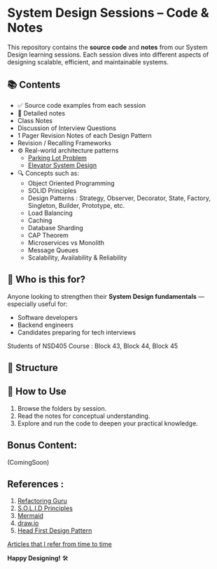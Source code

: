 # System Design Sessions – Code & Notes

This repository contains the **source code** and **notes** from our System Design learning sessions. Each session dives into different aspects of designing scalable, efficient, and maintainable systems.

## 📚 Contents

- ✅ Source code examples from each session
- 📝 Detailed notes
- Class Notes
- Discussion of Interview Questions
- 1 Pager Revision Notes of each Design Pattern
- Revision / Recalling Frameworks
- ⚙️ Real-world architecture patterns
    - [Parking Lot Problem](https://github.com/hb99960/ParkingLot)
    - [Elevator System Design](https://github.com/hb99960/System-Design/tree/main/S11)
- 🔍 Concepts such as:
  - Object Oriented Programming
  - SOLID Principles
  - Design Patterns : Strategy, Observer, Decorator, State, Factory, Singleton, Builder, Prototype, etc.
  - Load Balancing
  - Caching
  - Database Sharding
  - CAP Theorem
  - Microservices vs Monolith
  - Message Queues
  - Scalability, Availability & Reliability

## 🧠 Who is this for?

Anyone looking to strengthen their **System Design fundamentals** — especially useful for:
- Software developers
- Backend engineers
- Candidates preparing for tech interviews

Students of NSD405 Course : Block 43, Block 44, Block 45

## 📁 Structure


## 🚀 How to Use

1. Browse the folders by session.
2. Read the notes for conceptual understanding.
3. Explore and run the code to deepen your practical knowledge.

## Bonus Content:
(ComingSoon)

## References :
1. [Refactoring Guru](https://refactoring.guru/design-patterns)
2. [S.O.L.I.D Principles](https://medium.com/backticks-tildes/the-s-o-l-i-d-principles-in-pictures-b34ce2f1e898)
3. [Mermaid](https://mermaid.js.org/)
4. [draw.io](https://app.diagrams.net/)
5. [Head First Design Pattern](https://archive.org/details/head-first-design)

[Articles that I refer from time to time](https://github.com/hb99960/Resources/blob/main/README.md)

**Happy Designing!** 🛠️

